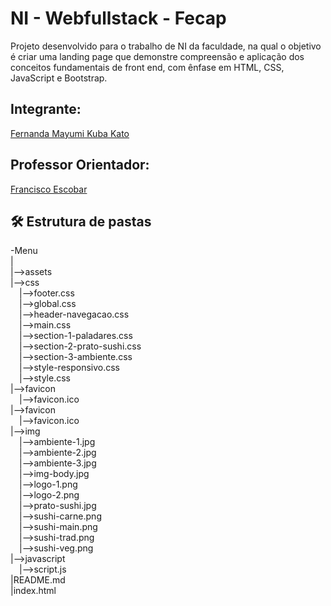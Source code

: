 # NI - Webfullstack - Fecap
Projeto desenvolvido para o trabalho de NI da faculdade, na qual o objetivo é criar uma landing page que demonstre compreensão e aplicação dos conceitos fundamentais de front end, com ênfase em HTML, CSS, JavaScript e Bootstrap.

## Integrante:
<a href="https://www.linkedin.com/in/fernanda-mayumi-kuba-kato/"> Fernanda Mayumi Kuba Kato </a><br>

## Professor Orientador: 
<a href="https://www.linkedin.com/in/francisco-escobar/"> Francisco Escobar </a> 

## 🛠 Estrutura de pastas
-Menu<br>
|<br>
|-->assets<br>
  |-->css<br>
    &emsp;|-->footer.css<br>
    &emsp;|-->global.css<br>
    &emsp;|-->header-navegacao.css<br>
    &emsp;|-->main.css<br>
    &emsp;|-->section-1-paladares.css<br>
    &emsp;|-->section-2-prato-sushi.css<br>
    &emsp;|-->section-3-ambiente.css<br>
    &emsp;|-->style-responsivo.css<br>
    &emsp;|-->style.css<br>
  |-->favicon<br>
    &emsp;|-->favicon.ico<br>
  |-->favicon<br>
    &emsp;|-->favicon.ico<br>
  |-->img<br>
    &emsp;|-->ambiente-1.jpg<br>
    &emsp;|-->ambiente-2.jpg<br>
    &emsp;|-->ambiente-3.jpg<br>
    &emsp;|-->img-body.jpg<br>
    &emsp;|-->logo-1.png<br>
    &emsp;|-->logo-2.png<br>
    &emsp;|-->prato-sushi.jpg<br>
    &emsp;|-->sushi-carne.png<br>
    &emsp;|-->sushi-main.png<br>
    &emsp;|-->sushi-trad.png<br>
    &emsp;|-->sushi-veg.png<br>
  |-->javascript<br>
    &emsp;|-->script.js<br>
|README.md<br>
|index.html<br>
